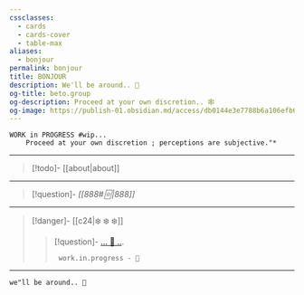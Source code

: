 ```yaml
---
cssclasses:
  - cards
  - cards-cover
  - table-max
aliases:
  - bonjour
permalink: bonjour
title: BONJOUR
description: We'll be around.. 🫡
og-title: beto.group
og-description: Proceed at your own discretion.. 🕸️
og-image: https://publish-01.obsidian.md/access/db0144e3e7788b6a106efb6666ba6fcc/888/PROJECTS/888/_RESOURCES/beto.logo/v7/beto.logo.png
---
```




	WORK in PROGRESS #wip...
		Proceed at your own discretion ; perceptions are subjective."*

----

>[!todo]- [[about|about]]

---

>[!question]- *[[888#🃟|888]]*

---

> [!danger]- [[c24|❄️ ❄️ ❄️]]
 >>[!question]- [... 👀 ..](https://tr.ee/ERRNS6DwzW).
>>```
>>	work.in.progress - 🤭
>>```

----

	we"ll be around.. 🫡